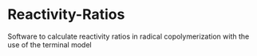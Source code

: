 # Reactivity-Ratios
Software to calculate reactivity ratios in radical copolymerization with the use of the terminal model

